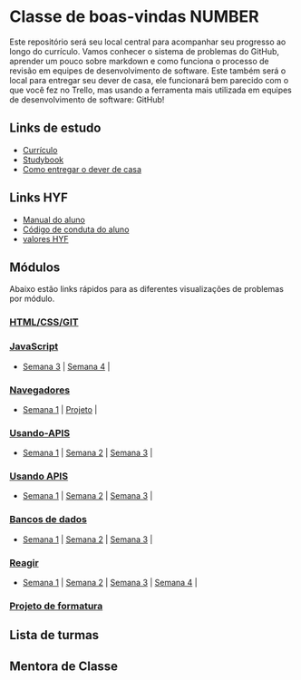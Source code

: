 # Classe de boas-vindas NUMBER

Este repositório será seu local central para acompanhar seu progresso ao longo do currículo. Vamos conhecer o sistema de problemas do GitHub, aprender um pouco sobre markdown e como funciona o processo de revisão em equipes de desenvolvimento de software. Este também será o local para entregar seu dever de casa, ele funcionará bem parecido com o que você fez no Trello, mas usando a ferramenta mais utilizada em equipes de desenvolvimento de software: GitHub!

## Links de estudo
- [Currículo](https://github.com/HackYourFuture/curriculum)
- [Studybook](https://study.hackyourfuture.net)
- [Como entregar o dever de casa](./homework-handin-guide.md)

## Links HYF
- [Manual do aluno](https://drive.google.com/file/d/1P-T72skzXP8bDTuIriEOFc5BKr4lPQgr/view?usp=sharing)
- [Código de conduta do aluno](https://docs.google.com/document/d/1jEnvI359TgJiuoOpQqEsNILlpJtpx7s4_rC2OWHX-Wc/edit?usp=sharing)
- [valores HYF](https://www.hackyourfuture.net/values/)

## Módulos
Abaixo estão links rápidos para as diferentes visualizações de problemas por módulo.

<h3><a href="https://github.com/HackYourFuture/HTML-CSS" style="display: inline">HTML/CSS/GIT</a></h3>

<h3><a href="https://github.com/HackYourFuture/JavaScript" style="display: inline">JavaScript</a></h3>
<ul>
  <li><p>
    <a href="https://github.com/HackYourFuture/classNUMBER/issues?q=milestone%3AJavaScript+label%3AWeek3+is%3Aissue">Semana 3</a> |
    <a href="https://github.com/HackYourFuture/classNUMBER/issues?q=milestone%3AJavaScript+label%3AWeek4+is%3Aissue">Semana 4</a> |
  </p></li>
</ul>

<h3><a href="https://github.com/HackYourFuture/Browsers" style="display: inline">Navegadores</a></h3>
<ul>
  <li><p>
    <a href="https://github.com/HackYourFuture/classNUMBER/issues?q=milestone%3ABrowsers+label%3AWeek1+is%3Aissue">Semana 1</a> |
    <a href="https://github.com/HackYourFuture/classNUMBER/issues?q=milestone%3ABrowsers+label%3AProject+is%3issue">Projeto</a> |
  </p></li>
</ul>

<h3><a href="https://github.com/HackYourFuture/Using-APIS" style="display: inline">Usando-APIS</a></h3>
<ul>
  <li><p>
    <a href="https://github.com/HackYourFuture/classNUMBER/issues?q=milestone%3A'Using+API%27s'+label%3AWeek1+is%3Aissue">Semana 1</a> |
    <a href="https://github.com/HackYourFuture/classNUMBER/issues?q=milestone%3A'Using+API%27s'+label%3AWeek2+is%3Aissue">Semana 2</a> |
    <a href="https://github.com/HackYourFuture/classNUMBER/issues?q=milestone%3A'Using+API%27s'+label%3AProject+is%3Aissue">Semana 3</a> |
  </p></li>
</ul>

<h3><a href="https://github.com/HackYourFuture/NodeJS" style="display: inline">Usando APIS</a></h3>
<ul>
  <li><p>
    <a href="https://github.com/HackYourFuture/classNUMBER/issues?q=milestone%3ANodeJS+label%3AWeek1+is%3Aissue">Semana 1</a> |
    <a href="https://github.com/HackYourFuture/classNUMBER/issues?q=milestone%3ANodeJS+label%3AWeek2+is%3Aissue">Semana 2</a> |
    <a href="https://github.com/HackYourFuture/classNUMBER/issues?q=milestone%3ANodeJS+label%3AWeek3+is%3Aissue">Semana 3</a> |
  </p></li>
</ul>

<h3><a href="https://github.com/HackYourFuture/Databases" style="display: inline">Bancos de dados</a></h3>
<ul>
  <li><p>
    <a href="https://github.com/HackYourFuture/classNUMBER/issues?q=milestone%3ADatabases+label%3AWeek1+is%3Aissue">Semana 1</a> |
    <a href="https://github.com/HackYourFuture/classNUMBER/issues?q=milestone%3ADatabases+label%3AWeek2+is%3Aissue">Semana 2</a> |
    <a href="https://github.com/HackYourFuture/classNUMBER/issues?q=milestone%3ADatabases+label%3AWeek3+is%3Aissue">Semana 3</a> |
  </p></li>
</ul>

<h3><a href="https://github.com/HackYourFuture/React" style="display: inline">Reagir</a></h3>
<ul>
  <li><p>
    <a href="https://github.com/HackYourFuture/classNUMBER/issues?q=milestone%3AReact+label%3AWeek1+is%3Aissue">Semana 1</a> |
    <a href="https://github.com/HackYourFuture/classNUMBER/issues?q=milestone%3AReact+label%3AWeek2+is%3Aissue">Semana 2</a> |
    <a href="https://github.com/HackYourFuture/classNUMBER/issues?q=milestone%3AReact+label%3AWeek3+is%3Aissue">Semana 3</a> |
    <a href="https://github.com/HackYourFuture/classNUMBER/issues?q=milestone%3AReact+label%3AWeek4+is%3Aissue">Semana 4</a> |
  </p></li>
</ul>

<h3><a href="https://github.com/HackYourFuture/Project" style="display: inline">Projeto de formatura</a></h3>

## Lista de turmas


## Mentora de Classe